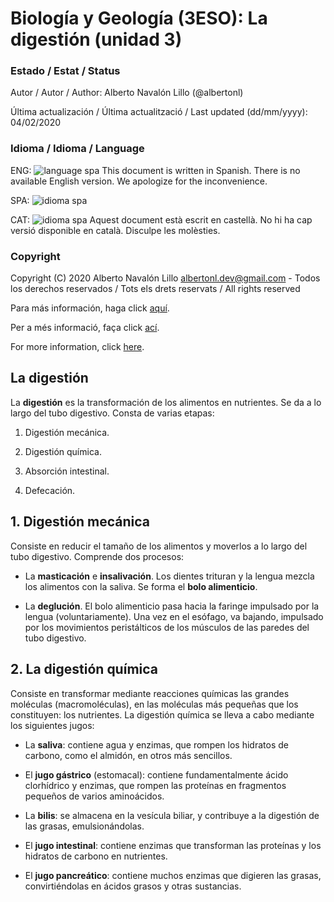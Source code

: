 # Biología y Geología (3ESO): La digestión (unidad 3)

### Estado / Estat / Status

Autor / Autor / Author: Alberto Navalón Lillo (@albertonl)

Última actualización / Última actualització / Last updated (dd/mm/yyyy): 04/02/2020

### Idioma / Idioma / Language

ENG: ![language spa](https://img.shields.io/badge/language-spa-orange.svg) This document is written in Spanish. There is no available English version. We apologize for the inconvenience.

SPA: ![idioma spa](https://img.shields.io/badge/language-spa-orange.svg)

CAT: ![idioma spa](https://img.shields.io/badge/language-spa-orange.svg) Aquest document està escrit en castellà. No hi ha cap versió disponible en català. Disculpe les molèsties.

### Copyright

Copyright (C) 2020 Alberto Navalón Lillo <albertonl.dev@gmail.com> - Todos los derechos reservados / Tots els drets reservats / All rights reserved

Para más información, haga click [aquí](https://github.com/albertonl/ies/blob/master/COPYRIGHT-spa).

Per a més informació, faça click [ací](https://github.com/albertonl/ies/blob/master/COPYRIGHT-cat).

For more information, click [here](https://github.com/albertonl/ies/blob/master/COPYRIGHT).

## La digestión

La **digestión** es la transformación de los alimentos en nutrientes. Se da a lo largo del tubo digestivo. Consta de varias etapas:

1. Digestión mecánica.

2. Digestión química.

3. Absorción intestinal.

4. Defecación.

## 1. Digestión mecánica

Consiste en reducir el tamaño de los alimentos y moverlos a lo largo del tubo digestivo. Comprende dos procesos:

- La **masticación** e **insalivación**. Los dientes trituran y la lengua mezcla los alimentos con la saliva. Se forma el **bolo alimenticio**.

- La **deglución**. El bolo alimenticio pasa hacia la faringe impulsado por la lengua (voluntariamente). Una vez en el esófago, va bajando, impulsado por los movimientos peristálticos de los músculos de las paredes del tubo digestivo.

## 2. La digestión química

Consiste en transformar mediante reacciones químicas las grandes moléculas (macromoléculas), en las moléculas más pequeñas que los constituyen: los nutrientes. La digestión química se lleva a cabo mediante los siguientes jugos:

- La **saliva**: contiene agua y enzimas, que rompen los hidratos de carbono, como el almidón, en otros más sencillos.

- El **jugo gástrico** (estomacal): contiene fundamentalmente ácido clorhídrico y enzimas, que rompen las proteínas en fragmentos pequeños de varios aminoácidos.

- La **bilis**: se almacena en la vesícula biliar, y contribuye a la digestión de las grasas, emulsionándolas.

- El **jugo intestinal**: contiene enzimas que transforman las proteínas y los hidratos de carbono en nutrientes.

- El **jugo pancreático**: contiene muchos enzimas que digieren las grasas, convirtiéndolas en ácidos grasos y otras sustancias.